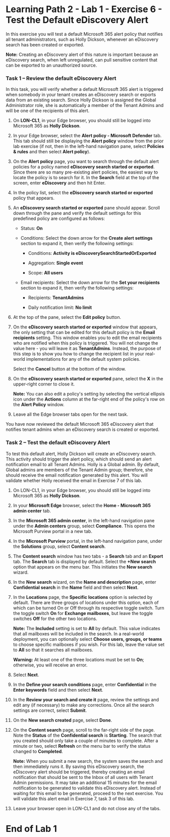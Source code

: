 # Learning Path 2 - Lab 1 - Exercise 6 - Test the Default eDiscovery Alert

In this exercise you will test a default Microsoft 365 alert policy that notifies all tenant administrators, such as Holly Dickson, whenever an eDiscovery search has been created or exported.

**Note:** Creating an eDiscovery alert of this nature is important because an eDiscovery search, when left unregulated, can pull sensitive content that can be exported to an unauthorized source.

### Task 1 – Review the default eDiscovery Alert

In this task, you will verify whether a default Microsoft 365 alert is triggered when somebody in your tenant creates an eDiscovery search or exports data from an existing search. Since Holly Dickson is assigned the Global Administrator role, she is automatically a member of the Tenant Admins and will be one of the recipients of this alert. 

1. On **LON-CL1**, in your Edge browser, you should still be logged into Microsoft 365 as **Holly Dickson**. 

2. In your Edge browser, select the **Alert policy - Microsoft Defender** tab. This tab should still be displaying the **Alert policy** window from the prior lab exercise (if not, then in the left-hand navigation pane, select **Policies & rules** and then select **Alert policy**).

3. On the **Alert policy** page, you want to search through the default alert policies for a policy named **eDiscovery search started or exported**. Since there are so many pre-existing alert policies, the easiest way to locate the policy is to search for it. In the **Search** field at the top of the screen, enter **eDiscovery** and then hit Enter. 

4. In the policy list, select the **eDiscovery search started or exported** policy that appears. 

5. An **eDiscovery search started or exported** pane should appear. Scroll down through the pane and verify the default settings for this predefined policy are configured as follows:

	- Status: **On**
	
	- Conditions: Select the down arrow for the **Create alert settings** section to expand it, then verify the following settings:  <br/>

		- Conditions: **Activity is eDiscoverySearchStartedOrExported**

		- Aggregation: **Single event**

		- Scope: **All users**

	- Email recipients: Select the down arrow for the **Set your recipients** section to expand it, then verify the following settings:  <br/>

		- Recipients: **TenantAdmins**

		- Daily notification limit: **No limit**

6. At the top of the pane, select the **Edit policy** button.

7. On the **eDiscovery search started or exported** window that appears, the only setting that can be edited for this default policy is the **Email recipients** setting. This window enables you to edit the email recipients who are notified when this policy is triggered. You will not change the value here - you will leave it as **TenantAdmins**. Instead, the purpose of this step is to show you how to change the recipient list in your real-world implementations for any of the default system policies.  <br/>

	 Select the **Cancel** button at the bottom of the window.

8. On the **eDiscovery search started or exported** pane, select the **X** in the upper-right corner to close it. <br/>

	**Note:** You can also edit a policy's setting by selecting the vertical ellipsis icon under the **Actions** column at the far-right end of the policy's row on the **Alert Policy** window. 

9. Leave all the Edge browser tabs open for the next task.

You have now reviewed the default Microsoft 365 eDiscovery alert that notifies tenant admins when an eDiscovery search is created or exported.

### Task 2 – Test the default eDiscovery Alert

To test this default alert, Holly Dickson will create an eDiscovery search. This activity should trigger the alert policy, which should send an alert notification email to all Tenant Admins. Holly is a Global admin. By default, Global admins are members of the Tenant Admin group; therefore, she should receive the email notification generated by this alert. You will validate whether Holly received the email in Exercise 7 of this lab.

1. On LON-CL1, in your Edge browser, you should still be logged into Microsoft 365 as **Holly Dickson**. 

2. In your **Microsoft Edge** browser, select the **Home - Microsoft 365 admin center** tab. 

3. In the **Microsoft 365 admin center**, in the left-hand navigation pane under the **Admin centers** group, select **Compliance**. This opens the Microsoft Purview portal in a new tab.

4. In the **Microsoft Purview** portal, in the left-hand navigation pane, under the **Solutions** group, select **Content search**.

5. The **Content search** window has two tabs - a **Search** tab and an **Export** tab. The **Search** tab is displayed by default. Select the **+New search** option that appears on the menu bar. This initiates the **New search** wizard.

6. In the **New search** wizard, on the **Name and description** page, enter **Confidential search** in the **Name** field and then select **Next**.

7. In the **Locations** page, the **Specific locations** option is selected by default. There are three groups of locations under this option, each of which can be turned On or Off through its respective toggle switch. Turn the toggle switch **On** for **Exchange mailboxes**, but leave the toggle switches **Off** for the other two locations. 

	**Note:** The **Included** setting is set to **All** by default. This value indicates that all mailboxes will be included in the search. In a real-world deployment, you can optionally select **Choose users, groups, or teams** to choose specific mailboxes if you wish. For this lab, leave the value set to **All** so that it searches all mailboxes.

	**Warning:** At least one of the three locations must be set to **On**; otherwise, you will receive an error.  

8. Select **Next**. <br/>

9. In the **Define your search conditions** page, enter **Confidential** in the **Enter keywords** field and then select **Next**.

10. In the **Review your search and create it** page, review the settings and edit any (if necessary) to make any corrections. Once all the search settings are correct, select **Submit**. 

11. On the **New search created** page, select **Done**.

12. On the **Content search** page, scroll to the far-right side of the page. Note the **Status** of the **Confidential search** is **Starting**. The search that you created should only take a couple of minutes to complete. After a minute or two, select **Refresh** on the menu bar to verify the status changed to **Completed**.

	**Note:** When you submit a new search, the system saves the search and then immediately runs it. By saving this eDiscovery search, the eDiscovery alert should be triggered, thereby creating an email notification that should be sent to the Inbox of all users with Tenant Admin permissions. It may take an additional 15 minutes for the email notification to be generated to validate this eDiscovery alert. Instead of waiting for this email to be generated, proceed to the next exercise. You will validate this alert email in Exercise 7, task 3 of this lab.
	
13.  Leave your browser open in LON-CL1 and do not close any of the tabs.
    
# End of Lab 1
